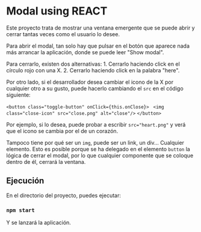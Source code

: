 # Modal using REACT

Este proyecto trata de mostrar una ventana emergente que se puede abrir y cerrar
tantas veces como el usuario lo desee.

Para abrir el modal, tan solo hay que pulsar en el botón que aparece nada más
arrancar la aplicación, donde se puede leer "Show modal".

Para cerrarlo, existen dos alternativas:
    1. Cerrarlo haciendo click en el círculo rojo con una X.
    2. Cerrarlo haciendo click en la palabra "here".

Por otro lado, si el desarrollador desea cambiar el icono de la X por cualquier
otro a su gusto, puede hacerlo cambiando el `src` en el código siguiente:

`<button class="toggle-button" onClick={this.onClose}> `
    `<img class="close-icon" src="close.png" alt="close"/>`
`</button>`

Por ejemplo, si lo desea, puede probar a escribir `src="heart.png"` y verá que
el icono se cambia por el de un corazón.

Tampoco tiene por qué ser un `img`, puede ser un link, un div... Cualquier elemento.
Esto es posible porque se ha delegado en el elemento `button` la lógica de 
cerrar el modal, por lo que cualquier componente que se coloque dentro de él, cerrará
la ventana.

## Ejecución

En el directorio del proyecto, puedes ejecutar:
### `npm start`

Y se lanzará la aplicación.